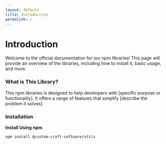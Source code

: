 ```yaml
---
layout: default
title: Introduction
permalink: /
---
```


<div class="section">
  <h1 class="title has-text-centered primary-text">Introduction</h1>

  <div class="content">
    <p class="secondary-text">Welcome to the official documentation for our npm libraries! This page will provide an overview of the libraries, including how to install it, basic usage, and more.</p>
  </div>

  <h3 class="title is-3 has-text-centered secondary-text">What is This Library?</h3>

  <div class="content">
    <p class="secondary-text">This npm libraries is designed to help developers with [specific purpose or functionality]. It offers a range of features that simplify [describe the problem it solves].</p>
  </div>

  <h3 class="title is-3 has-text-centered secondary-text">Installation</h3>

  <div class="content">
    <p><strong class="secondary-text">Install Using npm</strong></p>
    <pre class="custom-box"><code class="primary-text">npm install @custom-craft-software/utils</code></pre>
  </div>
</div>